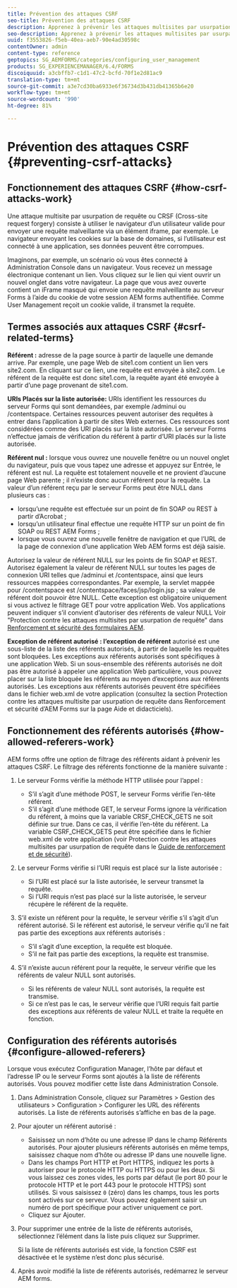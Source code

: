 ```yaml
---
title: Prévention des attaques CSRF
seo-title: Prévention des attaques CSRF
description: Apprenez à prévenir les attaques multisites par usurpation de requête (CSRF) et à éviter que les données utilisateur ne soient compromises.
seo-description: Apprenez à prévenir les attaques multisites par usurpation de requête (CSRF) et à éviter que les données utilisateur ne soient compromises.
uuid: f3553826-f5eb-40ea-aeb7-90e4ad30598c
contentOwner: admin
content-type: reference
geptopics: SG_AEMFORMS/categories/configuring_user_management
products: SG_EXPERIENCEMANAGER/6.4/FORMS
discoiquuid: a3cbffb7-c1d1-47c2-bcfd-70f1e2d81ac9
translation-type: tm+mt
source-git-commit: a3e7cd30ba6933e6f36734d3b431db41365b6e20
workflow-type: tm+mt
source-wordcount: '990'
ht-degree: 81%

---
```



# Prévention des attaques CSRF {#preventing-csrf-attacks}

## Fonctionnement des attaques CSRF {#how-csrf-attacks-work}

Une attaque multisite par usurpation de requête ou CRSF (Cross-site request forgery) consiste à utiliser le navigateur d’un utilisateur valide pour envoyer une requête malveillante via un élément iframe, par exemple. Le navigateur envoyant les cookies sur la base de domaines, si l’utilisateur est connecté à une application, ses données peuvent être corrompues.

Imaginons, par exemple, un scénario où vous êtes connecté à Administration Console dans un navigateur. Vous recevez un message électronique contenant un lien. Vous cliquez sur le lien qui vient ouvrir un nouvel onglet dans votre navigateur. La page que vous avez ouverte contient un iFrame masqué qui envoie une requête malveillante au serveur Forms à l’aide du cookie de votre session AEM forms authentifiée. Comme User Management reçoit un cookie valide, il transmet la requête.

## Termes associés aux attaques CSRF  {#csrf-related-terms}

**Référent :** adresse de la page source à partir de laquelle une demande arrive. Par exemple, une page Web de site1.com contient un lien vers site2.com. En cliquant sur ce lien, une requête est envoyée à site2.com. Le référent de la requête est donc site1.com, la requête ayant été envoyée à partir d’une page provenant de site1.com.

**URIs Placés sur la liste autorisée:** URIs identifient les ressources du serveur Forms qui sont demandées, par exemple /adminui ou /contentspace. Certaines ressources peuvent autoriser des requêtes à entrer dans l’application à partir de sites Web externes. Ces ressources sont considérées comme des URI placés sur la liste autorisée. Le serveur Forms n’effectue jamais de vérification du référent à partir d’URI placés sur la liste autorisée.

**Référent nul :** lorsque vous ouvrez une nouvelle fenêtre ou un nouvel onglet du navigateur, puis que vous tapez une adresse et appuyez sur Entrée, le référent est nul. La requête est totalement nouvelle et ne provient d’aucune page Web parente ; il n’existe donc aucun référent pour la requête. La valeur d’un référent reçu par le serveur Forms peut être NULL dans plusieurs cas :

* lorsqu’une requête est effectuée sur un point de fin SOAP ou REST à partir d’Acrobat ;
* lorsqu’un utilisateur final effectue une requête HTTP sur un point de fin SOAP ou REST AEM Forms ;
* lorsque vous ouvrez une nouvelle fenêtre de navigation et que l’URL de la page de connexion d’une application Web AEM forms est déjà saisie.

Autorisez la valeur de référent NULL sur les points de fin SOAP et REST. Autorisez également la valeur de référent NULL sur toutes les pages de connexion URI telles que /adminui et /contentspace, ainsi que leurs ressources mappées correspondantes. Par exemple, la servlet mappée pour /contentspace est /contentspace/faces/jsp/login.jsp ; sa valeur de référent doit pouvoir être NULL. Cette exception est obligatoire uniquement si vous activez le filtrage GET pour votre application Web. Vos applications peuvent indiquer s’il convient d’autoriser des référents de valeur NULL Voir &quot;Protection contre les attaques multisites par usurpation de requête&quot; dans [Renforcement et sécurité des formulaires AEM](https://help.adobe.com/en_US/livecycle/11.0/HardeningSecurity/index.html).

**Exception de référent autorisé : l’exception de référent** autorisé est une sous-liste de la liste des référents autorisés, à partir de laquelle les requêtes sont bloquées. Les exceptions aux référents autorisés sont spécifiques à une application Web. Si un sous-ensemble des référents autorisés ne doit pas être autorisé à appeler une application Web particulière, vous pouvez placer sur la liste bloquée les référents au moyen d’exceptions aux référents autorisés. Les exceptions aux référents autorisés peuvent être spécifiées dans le fichier web.xml de votre application (consultez la section Protection contre les attaques multisite par usurpation de requête dans Renforcement et sécurité d’AEM Forms sur la page Aide et didacticiels).

## Fonctionnement des référents autorisés {#how-allowed-referers-work}

AEM forms offre une option de filtrage des référents aidant à prévenir les attaques CSRF. Le filtrage des référents fonctionne de la manière suivante :

1. Le serveur Forms vérifie la méthode HTTP utilisée pour l’appel :

   * S’il s’agit d’une méthode POST, le serveur Forms vérifie l’en-tête référent.
   * S’il s’agit d’une méthode GET, le serveur Forms ignore la vérification du référent, à moins que la variable CRSF_CHECK_GETS ne soit définie sur true. Dans ce cas, il vérifie l’en-tête du référent. La variable CSRF_CHECK_GETS peut être spécifiée dans le fichier web.xml de votre application (voir Protection contre les attaques multisites par usurpation de requête dans le [Guide de renforcement et de sécurité](https://help.adobe.com/en_US/livecycle/11.0/HardeningSecurity/index.html)).

1. Le serveur Forms vérifie si l’URI requis est placé sur la liste autorisée :

   * Si l’URI est placé sur la liste autorisée, le serveur transmet la requête.
   * Si l’URI requis n’est pas placé sur la liste autorisée, le serveur récupère le référent de la requête.

1. S’il existe un référent pour la requête, le serveur vérifie s’il s’agit d’un référent autorisé. Si le référent est autorisé, le serveur vérifie qu’il ne fait pas partie des exceptions aux référents autorisés :

   * S’il s’agit d’une exception, la requête est bloquée.
   * S’il ne fait pas partie des exceptions, la requête est transmise.

1. S’il n’existe aucun référent pour la requête, le serveur vérifie que les référents de valeur NULL sont autorisés.

   * Si les référents de valeur NULL sont autorisés, la requête est transmise.
   * Si ce n’est pas le cas, le serveur vérifie que l’URI requis fait partie des exceptions aux référents de valeur NULL et traite la requête en fonction.

## Configuration des référents autorisés  {#configure-allowed-referers}

Lorsque vous exécutez Configuration Manager, l’hôte par défaut et l’adresse IP ou le serveur Forms sont ajoutés à la liste de référents autorisés. Vous pouvez modifier cette liste dans Administration Console.

1. Dans Administration Console, cliquez sur Paramètres > Gestion des utilisateurs > Configuration > Configurer les URL des référents autorisés. La liste de référents autorisés s’affiche en bas de la page.
1. Pour ajouter un référent autorisé :

   * Saisissez un nom d’hôte ou une adresse IP dans le champ Référents autorisés. Pour ajouter plusieurs référents autorisés en même temps, saisissez chaque nom d’hôte ou adresse IP dans une nouvelle ligne.
   * Dans les champs Port HTTP et Port HTTPS, indiquez les ports à autoriser pour le protocole HTTP ou HTTPS ou pour les deux. Si vous laissez ces zones vides, les ports par défaut (le port 80 pour le protocole HTTP et le port 443 pour le protocole HTTPS) sont utilisés. Si vous saisissez `0` (zéro) dans les champs, tous les ports sont activés sur ce serveur. Vous pouvez également saisir un numéro de port spécifique pour activer uniquement ce port.
   * Cliquez sur Ajouter.

1. Pour supprimer une entrée de la liste de référents autorisés, sélectionnez l’élément dans la liste puis cliquez sur Supprimer.

   Si la liste de référents autorisés est vide, la fonction CSRF est désactivée et le système n’est donc plus sécurisé.

1. Après avoir modifié la liste de référents autorisés, redémarrez le serveur AEM forms.

